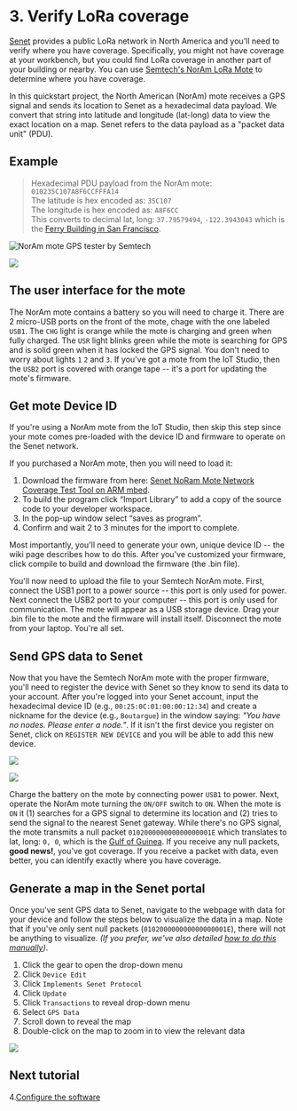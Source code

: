 # 3. Verify LoRa coverage 
[Senet](https://portal.senetco.com/) provides a public LoRa network in North America and you'll need to verify where you have coverage. Specifically, you might not have coverage at your workbench, but you could find LoRa coverage in another part of your building or nearby. You can use [Semtech's NorAm LoRa Mote](http://www.semtech.com/images/datasheet/NorAmMote_User_Guide_3v0.2.pdf) to determine where you have coverage.  
  
In this quickstart project, the North American (NorAm) mote receives a GPS signal and sends its location to Senet as a hexadecimal data payload.  We convert that string into latitude and longitude (lat-long) data to view the exact location on a map. Senet refers to the data payload as a "packet data unit" (PDU). 

## Example
>Hexadecimal PDU payload from the NorAm mote: `010235C107A8F6CCFFFA14`  
>The latitude is hex encoded as: `35C107`  
>The longitude is hex encoded as: `A8F6CC`  
>This converts to decimal lat, long: `37.79579494`, `-122.3943043` which is the [Ferry Building in San Francisco](https://www.google.com/maps/place/Ferry+Building/@37.7940467,-122.3962511,17z/data=!4m2!3m1!1s0x0000000000000000:0x6cf7a313d6a53ec7).     
  	   	 
![NorAm mote GPS tester by Semtech](assets/NorAm_mote.jpg)

![](assets/norammote_img5.png)

## The user interface for the mote
The NorAm mote contains a battery so you will need to charge it.  There are 2 micro-USB ports on the front of the mote, chage with the one labeled `USB1`.  The `CHG` light is orange while the mote is charging and green when fully charged. The `USR` light blinks green while the mote is searching for GPS and is solid green when it has locked the GPS signal.  You don't need to worry about lights `1` `2` and `3`. If you've got a mote from the IoT Studio, then the `USB2` port is covered with orange tape -- it's a port for updating the mote's firmware. 

## Get mote Device ID

If you're using a NorAm mote from the IoT Studio, then skip this step since your mote comes pre-loaded with the device ID and firmware to operate on the Senet network. 
 
If you purchased a NorAm mote, then you will need to load it:   
1. Download the firmware from here: [Senet NoRam Mote Network Coverage Test Tool on ARM mbed](https://developer.mbed.org/teams/Senet/code/Senet-NAMote/).   
2.  To build the program click “Import Library” to add a copy of the source code  to your developer workspace.
3. In the pop-up window select “saves as program”.   
4. Confirm and wait 2 to 3 minutes for the import to complete.     

Most importantly, you'll need to generate your own, unique device ID -- the wiki page describes how to do this. After you've customized your firmware, click compile to build and download the firmware (the .bin file).

You'll now need to upload the file to your Semtech NorAm mote. First, connect the USB1 port to a power source -- this port is only used for power.  Next connect the USB2 port to your computer -- this port is only used for communication.  The mote will appear as a USB storage device. Drag your .bin file to the mote and the firmware will install itself.  Disconnect the mote from your laptop. You're all set.
 
## Send GPS data to Senet
Now that you have the Semtech NorAm mote with the proper firmware, you'll need to register the device with Senet so they know to send its data to your account.  After you're logged into your Senet account, input the hexadecimal device ID (e.g., `00:25:0C:01:00:00:12:34`) and create a nickname for the device (e.g., `Boutargue`) in the window saying: _"You have no nodes. Please enter a node."_. If it isn't the first device you register on Senet, click on `REGISTER NEW DEVICE` and you will be able to add this new device.  

![](assets/Senet_register_device.png)

![](assets/Senet_new_node.png)

Charge the battery on the mote by connecting power `USB1` to power.  Next, operate the NorAm mote turning the `ON/OFF` switch to `ON`. When the mote is `ON` it (1) searches for a GPS signal to determine its location and (2) tries to send the signal to the nearest Senet gateway.  While there's no GPS signal, the mote transmits a null packet `010200000000000000001E` which translates to lat, long: `0, 0`, which is the [Gulf of Guinea](https://www.google.com/maps/place/0%C2%B000'00.0%22N+0%C2%B000'00.0%22E/@6.1567252,-4.3467511,4.41z/data=!4m2!3m1!1s0x0:0x0).  If you receive any null packets, **good news!**, you've got coverage.  If you receive a packet with data, even better, you can identify exactly where you have coverage.  

## Generate a map in the Senet portal
Once you've sent GPS data to Senet, navigate to the webpage with data for your device and follow the steps below to visualize the data in a map. Note that if you've only sent null packets (`010200000000000000001E`), there will not be anything to visualize. _(If you prefer, we've also detailed [how to do this manually](assets/map_Senet_PDUs.md))_. 

1. Click the gear to open the drop-down menu
2. Click `Device Edit`
3. Click `Implements Senet Protocol`
4. Click `Update`
5. Click `Transactions` to reveal drop-down menu
6. Select `GPS Data`
7. Scroll down to reveal the map
8. Double-click on the map to zoom in to view the relevant data

![](assets/Senet_map.png) 

## Next tutorial
4.[Configure the software](4_ConfigureSoftware.md) 

